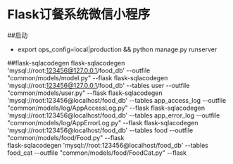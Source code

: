 Flask订餐系统微信小程序
=====================
##启动
* export ops_config=local|production && python manage.py runserver

##flask-sqlacodegen
    flask-sqlacodegen 'mysql://root:123456@127.0.0.1/food_db' --outfile "common/models/model.py"  --flask
    flask-sqlacodegen 'mysql://root:123456@127.0.0.1/food_db' --tables user --outfile  "common/models/user.py"   --flask
    flask-sqlacodegen 'mysql://root:123456@localhost/food_db' --tables app_access_log --outfile "common/models/log/AppAccessLog.py"  --flask
    flask-sqlacodegen 'mysql://root:123456@localhost/food_db' --tables app_error_log --outfile "common/models/log/AppErrorLog.py"  --flask
    flask-sqlacodegen 'mysql://root:123456@localhost/food_db' --tables food --outfile "common/models/food/Food.py"  --flask    
    flask-sqlacodegen 'mysql://root:123456@localhost/food_db' --tables food_cat --outfile "common/models/food/FoodCat.py"  --flask
